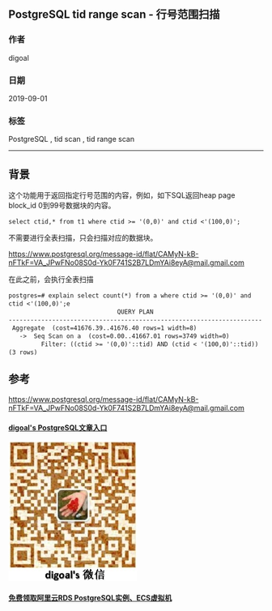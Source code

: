 ## PostgreSQL tid range scan - 行号范围扫描   
                                                    
### 作者                                                    
digoal                                                    
                                                    
### 日期                                                    
2019-09-01                                                  
                                                    
### 标签                                                    
PostgreSQL , tid scan , tid range scan    
                                                    
----                                                    
                                                    
## 背景     
这个功能用于返回指定行号范围的内容，例如，如下SQL返回heap page block_id 0到99号数据块的内容。  
  
```  
select ctid,* from t1 where ctid >= '(0,0)' and ctid <'(100,0)';  
```  
  
不需要进行全表扫描，只会扫描对应的数据块。  
  
https://www.postgresql.org/message-id/flat/CAMyN-kB-nFTkF=VA_JPwFNo08S0d-Yk0F741S2B7LDmYAi8eyA@mail.gmail.com  
  
在此之前，会执行全表扫描    
  
```  
postgres=# explain select count(*) from a where ctid >= '(0,0)' and ctid <'(100,0)';e  
                              QUERY PLAN                                
----------------------------------------------------------------------  
 Aggregate  (cost=41676.39..41676.40 rows=1 width=8)  
   ->  Seq Scan on a  (cost=0.00..41667.01 rows=3749 width=0)  
         Filter: ((ctid >= '(0,0)'::tid) AND (ctid < '(100,0)'::tid))  
(3 rows)  
```  
  
## 参考  
https://www.postgresql.org/message-id/flat/CAMyN-kB-nFTkF=VA_JPwFNo08S0d-Yk0F741S2B7LDmYAi8eyA@mail.gmail.com  
    
  
  
  
  
  
  
  
  
  
  
  
#### [digoal's PostgreSQL文章入口](https://github.com/digoal/blog/blob/master/README.md "22709685feb7cab07d30f30387f0a9ae")
  
  
![digoal's weixin](../pic/digoal_weixin.jpg "f7ad92eeba24523fd47a6e1a0e691b59")
  
  
  
  
  
  
  
  
#### [免费领取阿里云RDS PostgreSQL实例、ECS虚拟机](https://www.aliyun.com/database/postgresqlactivity "57258f76c37864c6e6d23383d05714ea")
  
